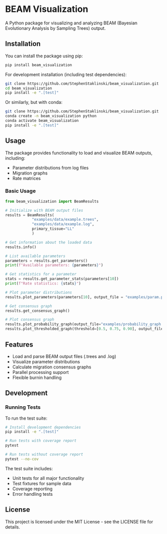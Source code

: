 # BEAM Visualization

A Python package for visualizing and analyzing BEAM (Bayesian Evolutionary Analysis by Sampling Trees) output.

## Installation

You can install the package using pip:

```bash
pip install beam_visualization
```

For development installation (including test dependencies):

```bash
git clone https://github.com/StephenStaklinski/beam_visualization.git
cd beam_visualization
pip install -e ".[test]"
```

Or similarly, but with conda:

```bash
git clone https://github.com/StephenStaklinski/beam_visualization.git
conda create -n beam_visualization python
conda activate beam_visualization
pip install -e ".[test]"
```

## Usage

The package provides functionality to load and visualize BEAM outputs, including:
- Parameter distributions from log files
- Migration graphs
- Rate matrices

### Basic Usage

```python
from beam_visualization import BeamResults

# Initialize with BEAM output files
results = BeamResults(
            "examples/data/example.trees", 
            "examples/data/example.log", 
            primary_tissue="LL"
            )

# Get information about the loaded data
results.info()

# List available parameters
parameters = results.get_parameters()
print(f"Available parameters: {parameters}")

# Get statistics for a parameter
stats = results.get_parameter_stats(parameters[10])
print(f"Rate statistics: {stats}")

# Plot parameter distributions
results.plot_parameters(parameters[10], output_file = "examples/param.pdf")

# Get consensus graph
results.get_consensus_graph()

# Plot consensus graph
results.plot_probability_graph(output_file="examples/probability_graph.pdf")
results.plot_thresholded_graph(threshold=[0.5, 0.75, 0.90], output_file_prefix="examples/thresholded_graph")
```

## Features

- Load and parse BEAM output files (.trees and .log)
- Visualize parameter distributions
- Calculate migration consensus graphs
- Parallel processing support
- Flexible burnin handling

## Development

### Running Tests

To run the test suite:

```bash
# Install development dependencies
pip install -e ".[test]"

# Run tests with coverage report
pytest

# Run tests without coverage report
pytest --no-cov
```
The test suite includes:
- Unit tests for all major functionality
- Test fixtures for sample data
- Coverage reporting
- Error handling tests

## License

This project is licensed under the MIT License - see the LICENSE file for details.


